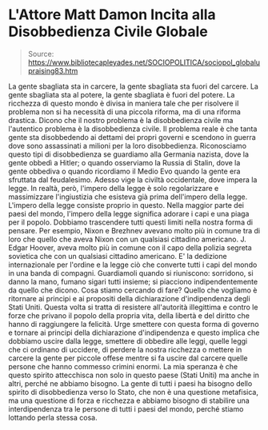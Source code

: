 # L'Attore Matt Damon Incita alla Disobbedienza Civile Globale

> Source: https://www.bibliotecapleyades.net/SOCIOPOLITICA/sociopol_globalupraising83.htm

La gente sbagliata sta in carcere, la gente sbagliata sta fuori
del carcere.
La gente sbagliata sta al potere, la gente sbagliata è fuori del
potere.
La ricchezza di questo mondo è divisa in maniera tale che per
risolvere il problema non si ha necessità di una piccola
riforma, ma di una riforma drastica.
Dicono che il nostro problema è la disobbedienza civile
ma
l'autentico problema è la disobbedienza civile.
Il problema reale è che tanta gente sta disobbedendo ai dettami
dei propri governi e scendono in guerra dove sono assassinati a
milioni per la loro disobbedienza.
Riconosciamo questo tipi di disobbedienza se guardiamo alla
Germania nazista, dove la gente obbedì a Hitler; o quando
osserviamo la Russia di Stalin, dove la gente obbediva o
quando ricordiamo il Medio Evo quando la gente era sfruttata dal
feudalesimo.
Adesso vige la civiltà occidentale, dove impera la legge.
In realtà, però, l'impero della legge è solo regolarizzare e
massimizzare l'ingiustizia che esisteva già prima dell'impero
della legge.
L'impero della legge consiste proprio in questo.
Nella maggior parte dei paesi del mondo, l'impero della legge
significa adorare i capi e una piaga per il popolo.
Dobbiamo trascendere tutti questi limiti nella nostra forma di
pensare.
Per esempio, Nixon e Brezhnev avevano molto più in
comune tra di loro che quello che aveva Nixon con un qualsiasi
cittadino americano.
J. Edgar Hoover,
aveva molto più in comune con il capo della polizia segreta
sovietica che con un qualsiasi cittadino americano.
E' la dedizione internazionale per l'ordine e la legge ciò che
converte tutti i capi del mondo in una banda di compagni.
Guardiamoli quando si riuniscono: sorridono, si danno la mano,
fumano sigari tutti insieme; si piacciono indipendentemente da
quello che dicono.
Cosa stiamo cercando di fare?
Quello che vogliamo è ritornare ai principi e ai propositi della
dichiarazione d'indipendenza degli Stati Uniti.
Questa volta si tratta di resistere all'autorità illegittima e
contro le forze che privano il popolo della propria vita, della
libertà e del diritto che hanno di raggiungere la felicità.
Urge smettere con questa forma di governo e tornare ai principi
della dichiarazione d'indipendenza e questo implica che dobbiamo
uscire dalla legge, smettere di obbedire alle leggi, quelle
leggi che ci ordinano di uccidere, di perdere la nostra
ricchezza o mettere in carcere la gente per piccole offese
mentre si fa uscire dal carcere quelle persone che hanno
commesso crimini enormi.
La mia speranza è che questo spirito attecchisca non solo in
questo paese (Stati Uniti) ma anche in altri, perché ne abbiamo
bisogno.
La gente di tutti i paesi ha bisogno dello spirito di
disobbedienza verso lo Stato, che non è una questione
metafisica, ma una questione di forza e ricchezza e abbiamo
bisogno di stabilire una interdipendenza tra le persone di tutti
i paesi del mondo, perché stiamo lottando perla stessa cosa.

